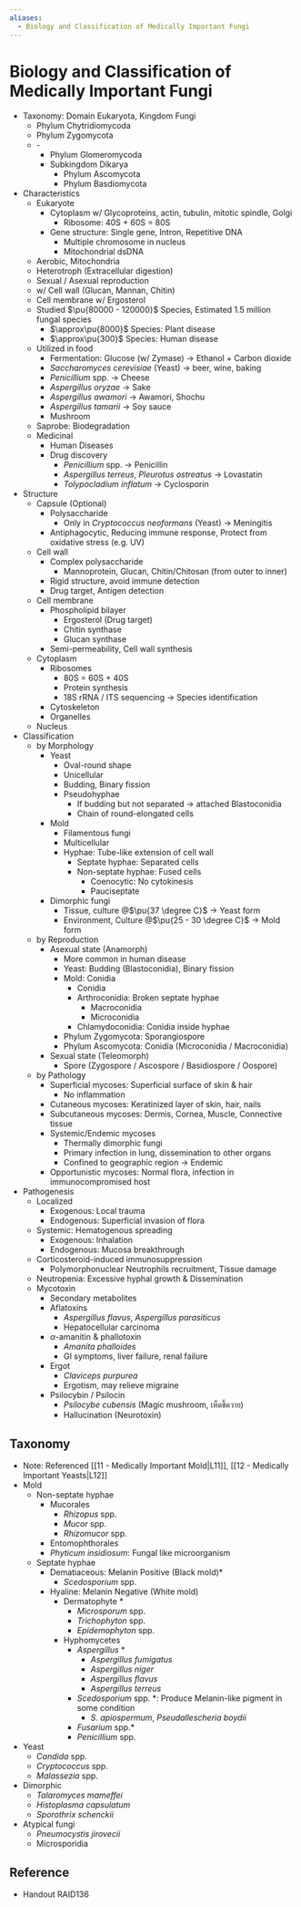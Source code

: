 ```yaml
---
aliases:
  - Biology and Classification of Medically Important Fungi
---
```


# Biology and Classification of Medically Important Fungi

- Taxonomy: Domain Eukaryota, Kingdom Fungi
	- Phylum Chytridiomycoda
	- Phylum Zygomycota
	- \-
		- Phylum Glomeromycoda
		- Subkingdom Dikarya
			- Phylum Ascomycota
			- Phylum Basdiomycota
- Characteristics
	- Eukaryote
		- Cytoplasm w/ Glycoproteins, actin, tubulin, mitotic spindle, Golgi
			- Ribosome: 40S + 60S = 80S
		- Gene structure: Single gene, Intron, Repetitive DNA
			- Multiple chromosome in nucleus
			- Mitochondrial dsDNA
	- Aerobic, Mitochondria
	- Heterotroph (Extracellular digestion)
	- Sexual / Asexual reproduction
	- w/ Cell wall (Glucan, Mannan, Chitin)
	- Cell membrane w/ Ergosterol
	- Studied $\pu{80000 - 120000}$ Species, Estimated 1.5 million fungal species
		- $\approx\pu{8000}$ Species: Plant disease
		- $\approx\pu{300}$ Species: Human disease
	- Utilized in food
		- Fermentation: Glucose (w/ Zymase) → Ethanol + Carbon dioxide
		- *Saccharomyces cerevisiae* (Yeast) → beer, wine, baking
		- *Penicillium* spp. → Cheese
		- *Aspergillus oryzae* → Sake
		- *Aspergillus awamori* → Awamori, Shochu
		- *Aspergillus tamarii* → Soy sauce
		- Mushroom
	- Saprobe: Biodegradation
	- Medicinal
		- Human Diseases
		- Drug discovery
			- *Penicillium* spp. → Penicillin
			- *Aspergillus terreus*, *Pleurotus ostreatus* → Lovastatin
			- *Tolypocladium inflatum* → Cyclosporin
- Structure
	- Capsule (Optional)
		- Polysaccharide
			- Only in *Cryptococcus neoformans* (Yeast) → Meningitis
		- Antiphagocytic, Reducing immune response, Protect from oxidative stress (e.g. UV)
	- Cell wall
		- Complex polysaccharide
			- Mannoprotein, Glucan, Chitin/Chitosan (from outer to inner)
		- Rigid structure, avoid immune detection
		- Drug target, Antigen detection
	- Cell membrane
		- Phospholipid bilayer
			- Ergosterol (Drug target)
			- Chitin synthase
			- Glucan synthase
		- Semi-permeability, Cell wall synthesis
	- Cytoplasm
		- Ribosomes
			- 80S = 60S + 40S
			- Protein synthesis
			- 18S rRNA / ITS sequencing → Species identification
		- Cytoskeleton
		- Organelles
	- Nucleus
- Classification
	- by Morphology
		- Yeast
			- Oval-round shape
			- Unicellular
			- Budding, Binary fission
			- Pseudohyphae
				- If budding but not separated → attached Blastoconidia
				- Chain of round-elongated cells
		- Mold
			- Filamentous fungi
			- Multicellular
			- Hyphae: Tube-like extension of cell wall
				- Septate hyphae: Separated cells
				- Non-septate hyphae: Fused cells
					- Coenocytic: No cytokinesis
					- Pauciseptate
		- Dimorphic fungi
			- Tissue, culture @$\pu{37 \degree C}$ → Yeast form
			- Environment, Culture @$\pu{25 - 30 \degree C}$ → Mold form
	- by Reproduction
		- Asexual state (Anamorph)
			- More common in human disease
			- Yeast: Budding (Blastoconidia), Binary fission
			- Mold: Conidia
				- Conidia
				- Arthroconidia: Broken septate hyphae
					- Macroconidia
					- Microconidia
				- Chlamydoconidia: Conidia inside hyphae
			- Phylum Zygomycota: Sporangiospore
			- Phylum Ascomycota: Conidia (Microconidia / Macroconidia)
		- Sexual state (Teleomorph)
			- Spore (Zygospore / Ascospore / Basidiospore / Oospore)
	- by Pathology  
		- Superficial mycoses: Superficial surface of skin & hair
			- No inflammation
		- Cutaneous mycoses: Keratinized layer of skin, hair, nails
		- Subcutaneous mycoses: Dermis, Cornea, Muscle, Connective tissue
		- Systemic/Endemic mycoses
			- Thermally dimorphic fungi
			- Primary infection in lung, dissemination to other organs
			- Confined to geographic region → Endemic
		- Opportunistic mycoses: Normal flora, infection in immunocompromised host
- Pathogenesis
	- Localized
		- Exogenous: Local trauma
		- Endogenous: Superficial invasion of flora
	- Systemic: Hematogenous spreading
		- Exogenous: Inhalation
		- Endogenous: Mucosa breakthrough
	- Corticosteroid-induced immunosuppression
		- Polymorphonuclear Neutrophils recruitment, Tissue damage
	- Neutropenia: Excessive hyphal growth & Dissemination
	- Mycotoxin
		- Secondary metabolites
		- Aflatoxins
			- *Aspergillus flavus*, *Aspergillus parasiticus*
			- Hepatocellular carcinoma
		- $\alpha$-amanitin & phallotoxin
			- *Amanita phalloides*
			- GI symptoms, liver failure, renal failure
		- Ergot
			- *Claviceps purpurea*
			- Ergotism, may relieve migraine
		- Psilocybin / Psilocin
			- *Psilocybe cubensis* (Magic mushroom, เห็ดขี้ควาย)
			- Hallucination (Neurotoxin)

## Taxonomy

- Note: Referenced [[11 - Medically Important Mold|L11]], [[12 - Medically Important Yeasts|L12]]
- Mold
	- Non-septate hyphae
		- Mucorales
			- *Rhizopus* spp.
			- *Mucor* spp.
			- *Rhizomucor* spp.
		- Entomophthorales
		- *Phyticum insidiosum*: Fungal like microorganism
	- Septate hyphae
		- Dematiaceous: Melanin Positive (Black mold)\*
			- *Scedosporium* spp.
		- Hyaline: Melanin Negative (White mold)
			- Dermatophyte \*
				- *Microsporum* spp.
				- *Trichophyton* spp.
				- *Epidemophyton* spp.
			- Hyphomycetes
				- *Aspergillus* \*
					- *Aspergillus fumigatus*
					- *Aspergillus niger*
					- *Aspergillus flavus*
					- *Aspergillus terreus*
				- *Scedosporium* spp. \*: Produce Melanin-like pigment in some condition
					- *S. apiospermum*, *Pseudallescheria boydii*
				- *Fusarium* spp.\*
				- *Penicillium* spp.
- Yeast
	- *Candida* spp.
	- *Cryptococcus* spp.
	- *Malassezia* spp.
- Dimorphic
	- *Talaromyces mameffei*
	- *Histoplasma capsulatum*
	- *Sporothrix schenckii*
- Atypical fungi
	- *Pneumocystis jirovecii*
	- Microsporidia

## Reference

- Handout RAID136
